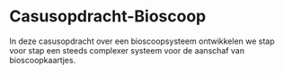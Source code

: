 # Casusopdracht-Bioscoop
In deze casusopdracht over een bioscoopsysteem ontwikkelen we stap voor stap een steeds complexer systeem voor de aanschaf van bioscoopkaartjes.
